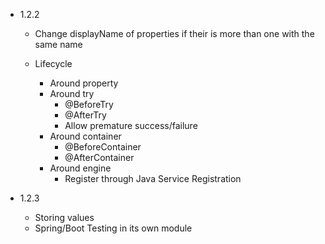 - 1.2.2

  - Change displayName of properties if their is more than one with the same name
  
  - Lifecycle
    - Around property
    - Around try
      - @BeforeTry
      - @AfterTry      
      - Allow premature success/failure
    - Around container
      - @BeforeContainer
      - @AfterContainer
    - Around engine
      - Register through Java Service Registration
  
- 1.2.3

  - Storing values
  - Spring/Boot Testing in its own module
 

